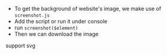 * To get the background of website's image, we make use of `screenshot.js`
* Add the script or run it under console
* run `screenshot($element)`
* Then we can download the image

support svg 
